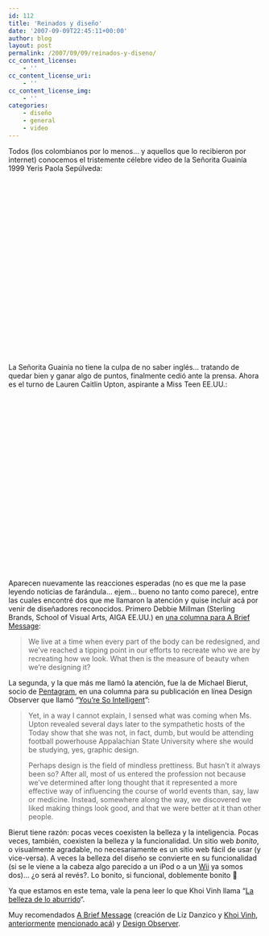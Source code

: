 ```yaml
---
id: 112
title: 'Reinados y diseño'
date: '2007-09-09T22:45:11+00:00'
author: blog
layout: post
permalink: /2007/09/09/reinados-y-diseno/
cc_content_license:
    - ''
cc_content_license_uri:
    - ''
cc_content_license_img:
    - ''
categories:
    - diseño
    - general
    - video
---
```


Todos (los colombianos por lo menos… y aquellos que lo recibieron por internet) conocemos el tristemente célebre video de la Señorita Guainía 1999 Yeris Paola Sepúlveda:

<object classid="clsid:d27cdb6e-ae6d-11cf-96b8-444553540000" codebase="http://download.macromedia.com/pub/shockwave/cabs/flash/swflash.cab#version=6,0,40,0" height="350" width="425"><param name="src" value="http://www.youtube.com/v/c--qgp-narY"></param><param name="wmode" value="transparent"></param><embed height="350" src="http://www.youtube.com/v/c--qgp-narY" type="application/x-shockwave-flash" width="425" wmode="transparent"></embed></object>

La Señorita Guainía no tiene la culpa de no saber inglés… tratando de quedar bien y ganar algo de puntos, finalmente cedió ante la prensa. Ahora es el turno de Lauren Caitlin Upton, aspirante a Miss Teen EE.UU.:

<object classid="clsid:d27cdb6e-ae6d-11cf-96b8-444553540000" codebase="http://download.macromedia.com/pub/shockwave/cabs/flash/swflash.cab#version=6,0,40,0" height="350" width="425"><param name="src" value="http://www.youtube.com/v/lj3iNxZ8Dww"></param><param name="wmode" value="transparent"></param><embed height="350" src="http://www.youtube.com/v/lj3iNxZ8Dww" type="application/x-shockwave-flash" width="425" wmode="transparent"></embed></object>

Aparecen nuevamente las reacciones esperadas (no es que me la pase leyendo noticias de farándula… ejem… bueno no tanto como parece), entre las cuales encontré dos que me llamaron la atención y quise incluir acá por venir de diseñadores reconocidos. Primero Debbie Millman (Sterling Brands, School of Visual Arts, AIGA EE.UU.) en [una columna para A Brief Message](http://www.abriefmessage.com/2007/09/06/millman/ "leer columna completa"):

> We live at a time when every part of the body can be redesigned, and we’ve reached a tipping point in our efforts to recreate who we are by recreating how we look. What then is the measure of beauty when we’re designing it?

La segunda, y la que más me llamó la atención, fue la de Michael Bierut, socio de [Pentagram](http://www.pentagram.co.uk/), en una columna para su publicación en línea Design Observer que llamó “[You’re So Intelligent](http://observatory.designobserver.com/entry.html?entry=5917 "leer columna completa")”:

> Yet, in a way I cannot explain, I sensed what was coming when Ms. Upton revealed several days later to the sympathetic hosts of the Today show that she was not, in fact, dumb, but would be attending football powerhouse Appalachian State University where she would be studying, yes, graphic design.
> 
> Perhaps design is the field of mindless prettiness. But hasn’t it always been so? After all, most of us entered the profession not because we’ve determined after long thought that it represented a more effective way of influencing the course of world events than, say, law or medicine. Instead, somewhere along the way, we discovered we liked making things look good, and that we were better at it than other people.

Bierut tiene razón: pocas veces coexisten la belleza y la inteligencia. Pocas veces, también, coexisten la belleza y la funcionalidad. Un sitio web *bonito*, o visualmente agradable, no necesariamente es un sitio web fácil de usar (y vice-versa). A veces la belleza del diseño se convierte en su funcionalidad (si se le viene a la cabeza algo parecido a un iPod o a un [Wii](http://www.mauriciogiraldo.com/blog/2007/01/30/wii-rule/ "mga/blog: Wii rule") ya somos dos)… ¿o será al revés?. Lo bonito, si funcional, doblemente bonito 🙂

Ya que estamos en este tema, vale la pena leer lo que Khoi Vinh llama “[La belleza de lo aburrido](http://www.subtraction.com/archives/2007/0906_form_of_a_bo.php "Form of… a Book about Forms!")“.

Muy recomendados [A Brief Message](http://abriefmessage.com/) (creación de Liz Danzico y [Khoi Vinh](http://www.subtraction.com/), [anteriormente](http://www.mauriciogiraldo.com/blog/2007/07/29/diseno-y-deterioro/ "mga/blog: Diseño y deterioro") [mencionado ](http://www.mauriciogiraldo.com/blog/2007/05/11/larga-vida-a-helvetica/ "mga/blog: Larga vida a Helvetica")[acá](http://www.mauriciogiraldo.com/blog/2007/04/19/la-reticula-es-tu-amiga/ "mga/blog: La retícula es tu amiga")) y [Design Observer](http://www.designobserver.com/).